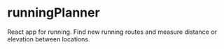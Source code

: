 # runningPlanner
React app for running. Find new running routes and measure distance or elevation between locations.
